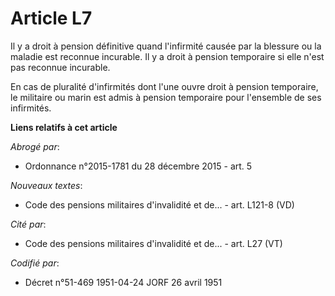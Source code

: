 # Article L7

Il y a droit à pension définitive quand l'infirmité causée par la blessure ou la maladie est reconnue incurable. Il y a droit
à pension temporaire si elle n'est pas reconnue incurable.

En cas de pluralité d'infirmités dont l'une ouvre droit à pension temporaire, le militaire ou marin est admis à pension
temporaire pour l'ensemble de ses infirmités.

**Liens relatifs à cet article**

_Abrogé par_:

  - Ordonnance n°2015-1781 du 28 décembre 2015 - art. 5

_Nouveaux textes_:

  - Code des pensions militaires d'invalidité et de... - art. L121-8 (VD)

_Cité par_:

  - Code des pensions militaires d'invalidité et de... - art. L27 (VT)

_Codifié par_:

  - Décret n°51-469 1951-04-24 JORF 26 avril 1951
